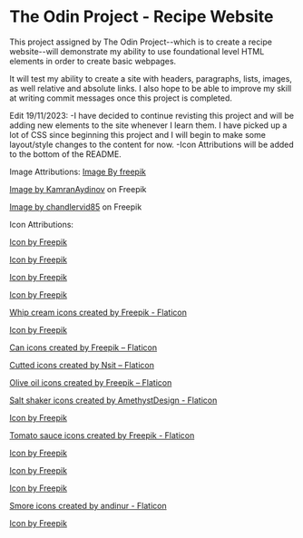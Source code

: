 # The Odin Project - Recipe Website

This project assigned by The Odin Project--which is to create a recipe website--will demonstrate my ability to use foundational level HTML elements in order to create basic webpages.

It will test my ability to create a site with headers, paragraphs, lists, images, as well relative and absolute links. I also hope to be able to improve my skill at writing commit messages once this project is completed.

Edit 19/11/2023:
-I have decided to continue revisting this project and will be adding new elements to the site whenever I learn them. I have picked up a lot of CSS since beginning this project and I will begin to make some layout/style changes to the content for now.
-Icon Attributions will be added to the bottom of the README.







Image Attributions:
<a href="https://www.freepik.com/free-ai-image/ai-generated-image-banana_58598070.htm#fromView=search&term=banana+smoothie&page=1&position=1&track=ais_ai_generated&regularType=ai&uuid=c103547c-49aa-4b33-bd11-f624d8861776">Image By freepik</a>

<a href="https://www.freepik.com/free-photo/top-view-delicious-tomato-soup-tasty-dish-with-single-leaf-inside-plate-dark-background-dish-sauce-tomato-color-dinner-soup_15121656.htm#query=tomato%20soup&position=3&from_view=search&track=ais&uuid=45114dd9-357f-47c4-ba4c-4affffafc08b">Image by KamranAydinov</a> on Freepik

<a href="https://www.freepik.com/free-photo/homemade-traditional-smore-wooden-table-ai-generative_41369895.htm#query=smores&position=0&from_view=search&track=sph&uuid=39f525c6-f737-444e-bca3-d588782f0a4c">Image by chandlervid85</a> on Freepik

Icon Attributions:

<a href="https://www.freepik.com/icon/banana_3578232">Icon by Freepik</a>

<a href="https://www.freepik.com/icon/peanut-butter_734780">Icon by Freepik</a>

<a href="https://www.freepik.com/icon/yogurt_199587">Icon by Freepik</a>

<a href="https://www.freepik.com/icon/milk_372973#fromView=search&term=milk&page=1&position=1&track=ais">Icon by Freepik</a>

<a href="https://www.flaticon.com/free-icons/whip-cream" title="whip cream icons">Whip cream icons created by Freepik - Flaticon</a>

<a href="https://www.freepik.com/icon/smoothies_3280087#fromView=search&term=banana+smoothie&page=1&position=6&track=ais">Icon by Freepik</a>

<a href="https://www.flaticon.com/free-icons/can" title="can icons">Can icons created by Freepik – Flaticon</a>

<a href="https://www.flaticon.com/free-icons/cutted" title="cutted icons">Cutted icons created by Nsit – Flaticon</a>

<a href="https://www.flaticon.com/free-icons/olive-oil" title="olive oil icons">Olive oil icons created by Freepik – Flaticon</a>

<a href="https://www.flaticon.com/free-icons/salt-shaker" title="salt shaker icons">Salt shaker icons created by AmethystDesign - Flaticon</a>

<a href="https://www.freepik.com/icon/glass-water_3248369#fromView=search&term=water&page=1&position=8&track=ais">Icon by Freepik</a>

<a href="https://www.flaticon.com/free-icons/tomato-sauce" title="tomato sauce icons">Tomato sauce icons created by Freepik - Flaticon</a>

<a href="https://www.freepik.com/icon/chocolate-bar_4142995#fromView=search&term=chocolate&page=1&position=1&track=ais">Icon by Freepik</a>

<a href="https://www.freepik.com/icon/cracker_5816596#fromView=search&term=graham+cracker&page=1&position=25&track=ais">Icon by Freepik</a>

<a href="https://www.freepik.com/icon/cotton-candy_2913809#fromView=search&term=marshmallow&page=1&position=22&track=ais">Icon by Freepik</a>

<a href="https://www.flaticon.com/free-icons/smore" title="smore icons">Smore icons created by andinur - Flaticon</a>

<a href="https://www.freepik.com/icon/cookie_541732#fromView=search&term=cookie&page=1&position=12&track=ais">Icon by Freepik</a>